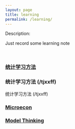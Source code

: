 ```yaml
---
layout: page
title: learning
permalink: /learning/
---
```


Description:

Just record some learning note

<br>


### [统计学习方法](/tjxxff)

### 统计学习方法 (/tjxxff)

统计学习方法 (/tjxxff)

### [Microecon](/microecon)

### [Model Thinking](/model-thinking)

